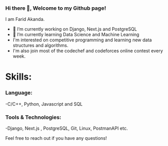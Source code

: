 ### Hi there 👋, Welcome to my Github page!
I am Farid Akanda.


- 🔭 I’m currently working on Django, Next.js and PostgreSQL
- 🌱 I’m currently learning Data Science and Machine Learning
- I'm interested on competitive programming and learning new data structures and algorithms.
- I'm also join most of the codechef and codeforces online contest every week.

# Skills:
### Language: 
-C/C++, Python, Javascript and SQL
### Tools & Technologies:
-Django, Next.js , PostgreSQL, Git, Linux, PostmanAPI etc.



Feel free to reach out if you have any questions!



